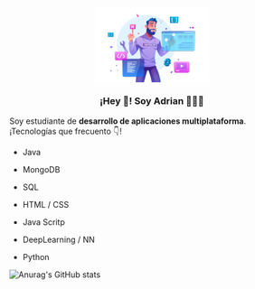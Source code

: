 <p align="center" width="300">
   <img align="center" width="200" src="https://github.com/RamosColonAdrian/RamosColonAdrian/blob/main/19362653.png?raw=true" /><br>
   <h3 align="center">¡Hey 👋! Soy Adrian 👨🏻‍💻</h3>
</p>
<p>Soy estudiante de <strong>desarrollo de aplicaciones multiplataforma</strong>.
<br />¡Tecnologías que frecuento 👇!</p>

- Java

- MongoDB

- SQL

- HTML / CSS

- Java Scritp

- DeepLearning / NN

- Python



![Anurag's GitHub stats](https://github-readme-stats.vercel.app/api?username=RamosColonAdrian&show_icons=true)
